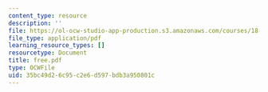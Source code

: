 ```yaml
---
content_type: resource
description: ''
file: https://ol-ocw-studio-app-production.s3.amazonaws.com/courses/18-996-random-matrix-theory-and-its-applications-spring-2004/35bc49d26c95c2e6d597bdb3a950801c_free.pdf
file_type: application/pdf
learning_resource_types: []
resourcetype: Document
title: free.pdf
type: OCWFile
uid: 35bc49d2-6c95-c2e6-d597-bdb3a950801c
---
```

